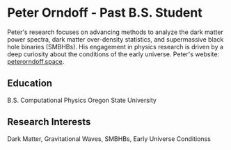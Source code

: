 # Peter Orndoff - Past B.S. Student
Peter's research focuses on advancing methods to analyze the dark matter power spectra, dark matter over-density statistics, and supermassive black hole binaries (SMBHBs). His engagement in physics research is driven by a deep curiosity about the conditions of the early universe.
Peter's website: [peterorndoff.space](peterorndoff.space).

## Education
B.S. Computational Physics Oregon State University

## Research Interests
Dark Matter, Gravitational Waves, SMBHBs, Early Universe Conditionss

